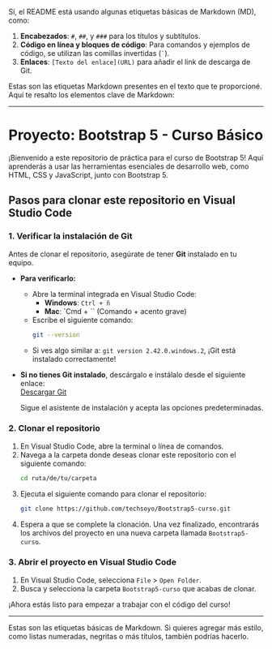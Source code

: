 Sí, el README está usando algunas etiquetas básicas de Markdown (MD), como:

1. **Encabezados**: `#`, `##`, y `###` para los títulos y subtítulos.
2. **Código en línea y bloques de código**: Para comandos y ejemplos de código, se utilizan las comillas invertidas (`` ` ``).
3. **Enlaces**: `[Texto del enlace](URL)` para añadir el link de descarga de Git.

Estas son las etiquetas Markdown presentes en el texto que te proporcioné. Aquí te resalto los elementos clave de Markdown:

---

# Proyecto: Bootstrap 5 - Curso Básico

¡Bienvenido a este repositorio de práctica para el curso de Bootstrap 5! Aquí aprenderás a usar las herramientas esenciales de desarrollo web, como HTML, CSS y JavaScript, junto con Bootstrap 5.

## Pasos para clonar este repositorio en Visual Studio Code

### 1. Verificar la instalación de Git

Antes de clonar el repositorio, asegúrate de tener **Git** instalado en tu equipo.

- **Para verificarlo:**
  - Abre la terminal integrada en Visual Studio Code:
    - **Windows**: `Ctrl + ñ`
    - **Mac**: `Cmd + \`` (Comando + acento grave)
  - Escribe el siguiente comando:
    ```bash
    git --version
    ```
  - Si ves algo similar a: `git version 2.42.0.windows.2`, ¡Git está instalado correctamente!

- **Si no tienes Git instalado**, descárgalo e instálalo desde el siguiente enlace:  
  [Descargar Git](https://git-scm.com/downloads)

  Sigue el asistente de instalación y acepta las opciones predeterminadas.

### 2. Clonar el repositorio

1. En Visual Studio Code, abre la terminal o línea de comandos.
2. Navega a la carpeta donde deseas clonar este repositorio con el siguiente comando:
   ```bash
   cd ruta/de/tu/carpeta
   ```
3. Ejecuta el siguiente comando para clonar el repositorio:
   ```bash
   git clone https://github.com/techsoyo/Bootstrap5-curso.git
   ```
4. Espera a que se complete la clonación. Una vez finalizado, encontrarás los archivos del proyecto en una nueva carpeta llamada `Bootstrap5-curso`.

### 3. Abrir el proyecto en Visual Studio Code

1. En Visual Studio Code, selecciona `File` > `Open Folder`.
2. Busca y selecciona la carpeta `Bootstrap5-curso` que acabas de clonar.

¡Ahora estás listo para empezar a trabajar con el código del curso!

---

Estas son las etiquetas básicas de Markdown. Si quieres agregar más estilo, como listas numeradas, negritas o más títulos, también podrías hacerlo.
